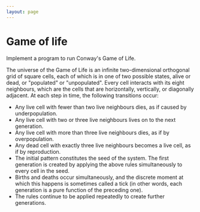 ```yaml
---
layout: page
---
```


# Game of life

Implement a program to run Conway's Game of Life.

The universe of the Game of Life is an infinite two-dimensional orthogonal grid of square cells, each of which is in one of two possible states, alive or dead, or "populated" or "unpopulated". Every cell interacts with its eight neighbours, which are the cells that are horizontally, vertically, or diagonally adjacent. At each step in time, the following transitions occur:

- Any live cell with fewer than two live neighbours dies, as if caused by underpopulation.
- Any live cell with two or three live neighbours lives on to the next generation.
- Any live cell with more than three live neighbours dies, as if by overpopulation.
- Any dead cell with exactly three live neighbours becomes a live cell, as if by reproduction.
- The initial pattern constitutes the seed of the system. The first generation is created by applying the above rules simultaneously to every cell in the seed.
- Births and deaths occur simultaneously, and the discrete moment at which this happens is sometimes called a tick (in other words, each generation is a pure function of the preceding one).
- The rules continue to be applied repeatedly to create further generations.
